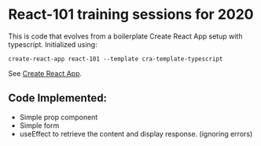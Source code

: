 # React-101 training sessions for 2020

This is code that evolves from a boilerplate Create React App setup with typescript.
Initialized using:

```
create-react-app react-101 --template cra-template-typescript
```

See [Create React App](https://github.com/facebook/create-react-app).

## Code Implemented:

* Simple prop component
* Simple form
* useEffect to retrieve the content and display response. (ignoring errors)
